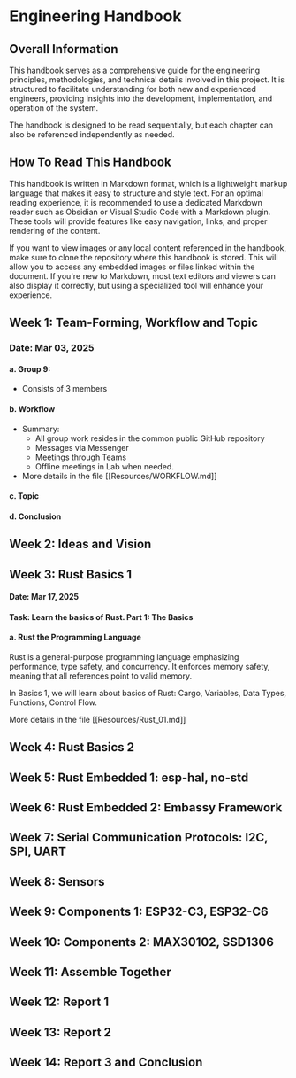 # Engineering Handbook

## Overall Information

This handbook serves as a comprehensive guide for the engineering principles, methodologies, and technical details involved in this project. It is structured to facilitate understanding for both new and experienced engineers, providing insights into the development, implementation, and operation of the system.

The handbook is designed to be read sequentially, but each chapter can also be referenced independently as needed.

## How To Read This Handbook

This handbook is written in Markdown format, which is a lightweight markup language that makes it easy to structure and style text. For an optimal reading experience, it is recommended to use a dedicated Markdown reader such as Obsidian or Visual Studio Code with a Markdown plugin. These tools will provide features like easy navigation, links, and proper rendering of the content.

If you want to view images or any local content referenced in the handbook, make sure to clone the repository where this handbook is stored. This will allow you to access any embedded images or files linked within the document. If you're new to Markdown, most text editors and viewers can also display it correctly, but using a specialized tool will enhance your experience.


## Week 1: Team-Forming, Workflow and Topic

### Date: Mar 03, 2025

#### a. Group 9:
- Consists of 3 members
#### b. Workflow
- Summary:
	- All group work resides in the common public GitHub repository
	- Messages via Messenger
	- Meetings through Teams
	- Offline meetings in Lab when needed.
- More details in the file [[Resources/WORKFLOW.md]]
#### c. Topic

#### d. Conclusion

## Week 2: Ideas and Vision


## Week 3: Rust Basics 1
#### Date: Mar 17, 2025

#### Task: Learn the basics of Rust. Part 1: The Basics

#### a. Rust the Programming Language

Rust is a general-purpose programming language emphasizing performance, type safety, and concurrency. It enforces memory safety, meaning that all references point to valid memory.

In Basics 1, we will learn about basics of Rust: Cargo, Variables, Data Types, Functions, Control Flow.

More details in the file [[Resources/Rust_01.md]]
## Week 4: Rust Basics 2


## Week 5: Rust Embedded 1: esp-hal, no-std


## Week 6: Rust Embedded 2: Embassy Framework


## Week 7: Serial Communication Protocols: I2C, SPI, UART


## Week 8: Sensors


## Week 9: Components 1: ESP32-C3, ESP32-C6


## Week 10: Components 2: MAX30102, SSD1306


## Week 11: Assemble Together


## Week 12: Report 1


## Week 13: Report 2


## Week 14: Report 3 and Conclusion
